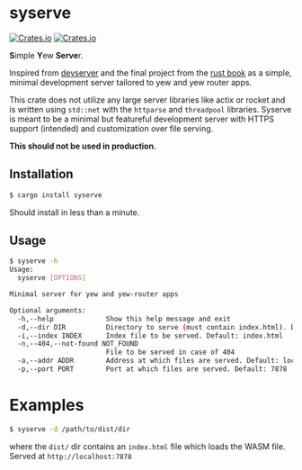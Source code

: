 # syserve

[![Crates.io](https://img.shields.io/crates/v/syserve.svg)](https://crates.io/crates/syserve)
[![Crates.io](https://img.shields.io/crates/l/syserve.svg)](./LICENSE)

**S**imple **Y**ew **Serve**r.

Inspired from [devserver](https://github.com/kettle11/devserver) and the final project from the [rust book](https://doc.rust-lang.org/stable/book/) as a simple, minimal development server tailored to yew and yew router apps.

This crate does not utilize any large server libraries like actix or rocket and is written using `std::net` with the `httparse` and `threadpool` libraries.
Syserve is meant to be a minimal but featureful development server with HTTPS support (intended) and customization over file serving.

**This should not be used in production.**

## Installation

```bash
$ cargo install syserve
```

Should install in less than a minute.

## Usage

```bash
$ syserve -h
Usage:
  syserve [OPTIONS]

Minimal server for yew and yew-router apps

Optional arguments:
  -h,--help             Show this help message and exit
  -d,--dir DIR          Directory to serve (must contain index.html). Default: current directory
  -i,--index INDEX      Index file to be served. Default: index.html
  -n,--404,--not-found NOT_FOUND
                        File to be served in case of 404
  -a,--addr ADDR        Address at which files are served. Default: localhost
  -p,--port PORT        Port at which files are served. Default: 7878
```

# Examples

```bash
$ syserve -d /path/to/dist/dir
```

where the `dist/` dir contains an `index.html` file which loads the WASM file. Served at `http://localhost:7878`
